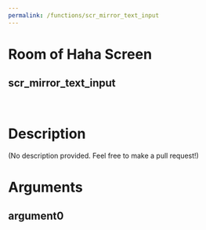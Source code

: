 ```yaml
---
permalink: /functions/scr_mirror_text_input
---
```

# Room of Haha Screen  
## scr_mirror_text_input  
&nbsp;  
# Description  
(No description provided. Feel free to make a pull request!) 
&nbsp;  
# Arguments
## argument0

&nbsp;  


